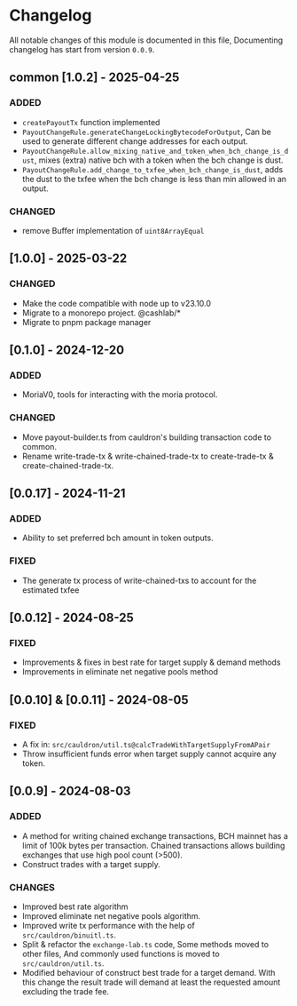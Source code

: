 # Changelog

All notable changes of this module is documented in this file, Documenting changelog has start from version `0.0.9`.

## common [1.0.2] - 2025-04-25

### ADDED

- `createPayoutTx` function implemented
- `PayoutChangeRule.generateChangeLockingBytecodeForOutput`, Can be used to generate different change addresses for each output.
- `PayoutChangeRule.allow_mixing_native_and_token_when_bch_change_is_dust`, mixes (extra) native bch with a token when the bch change is dust.
- `PayoutChangeRule.add_change_to_txfee_when_bch_change_is_dust`, adds the dust to the txfee when the bch change is less than min allowed in an output.

### CHANGED

- remove Buffer implementation of `uint8ArrayEqual`

## [1.0.0] - 2025-03-22

### CHANGED

- Make the code compatible with node up to v23.10.0
- Migrate to a monorepo project. @cashlab/*
- Migrate to pnpm package manager

## [0.1.0] - 2024-12-20

### ADDED

- MoriaV0, tools for interacting with the moria protocol.

### CHANGED

- Move payout-builder.ts from cauldron's building transaction code to common.
- Rename write-trade-tx & write-chained-trade-tx to create-trade-tx & create-chained-trade-tx.

## [0.0.17] - 2024-11-21

### ADDED

- Ability to set preferred bch amount in token outputs.

### FIXED

- The generate tx process of write-chained-txs to account for the estimated txfee

## [0.0.12] - 2024-08-25

### FIXED

- Improvements & fixes in best rate for target supply & demand methods
- Improvements in eliminate net negative pools method

## [0.0.10] & [0.0.11] - 2024-08-05

### FIXED

- A fix in: `src/cauldron/util.ts@calcTradeWithTargetSupplyFromAPair`
- Throw insufficient funds error when target supply cannot acquire any token.

## [0.0.9] - 2024-08-03

### ADDED

- A method for writing chained exchange transactions, BCH mainnet has a limit of 100k bytes per transaction. Chained transactions allows building exchanges that use high pool count (>500).
- Construct trades with a target supply.

### CHANGES

- Improved best rate algorithm
- Improved eliminate net negative pools algorithm.
- Improved write tx performance with the help of `src/cauldron/binuitl.ts`.
- Split & refactor the `exchange-lab.ts` code, Some methods moved to other files, And commonly used functions is moved to `src/cauldron/util.ts`. 
- Modified behaviour of construct best trade for a target demand. With this change the result trade will demand at least the requested amount excluding the trade fee.
